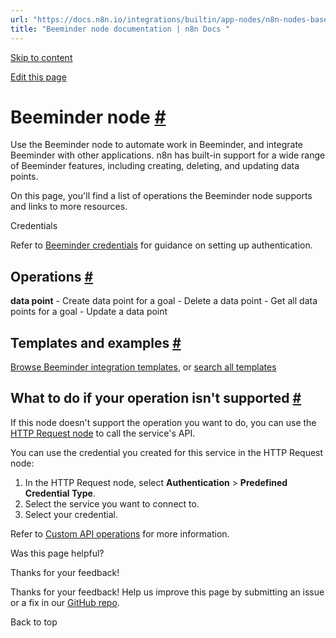 ```yaml
---
url: "https://docs.n8n.io/integrations/builtin/app-nodes/n8n-nodes-base.beeminder/"
title: "Beeminder node documentation | n8n Docs "
---
```


[Skip to content](https://docs.n8n.io/integrations/builtin/app-nodes/n8n-nodes-base.beeminder/#beeminder-node)

[Edit this page](https://github.com/n8n-io/n8n-docs/edit/main/docs/integrations/builtin/app-nodes/n8n-nodes-base.beeminder.md "Edit this page")

# Beeminder node [\#](https://docs.n8n.io/integrations/builtin/app-nodes/n8n-nodes-base.beeminder/\#beeminder-node "Permanent link")

Use the Beeminder node to automate work in Beeminder, and integrate Beeminder with other applications. n8n has built-in support for a wide range of Beeminder features, including creating, deleting, and updating data points.

On this page, you'll find a list of operations the Beeminder node supports and links to more resources.

Credentials

Refer to [Beeminder credentials](https://docs.n8n.io/integrations/builtin/credentials/beeminder/) for guidance on setting up authentication.

## Operations [\#](https://docs.n8n.io/integrations/builtin/app-nodes/n8n-nodes-base.beeminder/\#operations "Permanent link")

**data point**
\- Create data point for a goal
\- Delete a data point
\- Get all data points for a goal
\- Update a data point

## Templates and examples [\#](https://docs.n8n.io/integrations/builtin/app-nodes/n8n-nodes-base.beeminder/\#templates-and-examples "Permanent link")

[Browse Beeminder integration templates](https://n8n.io/integrations/beeminder/), or [search all templates](https://n8n.io/workflows/)

## What to do if your operation isn't supported [\#](https://docs.n8n.io/integrations/builtin/app-nodes/n8n-nodes-base.beeminder/\#what-to-do-if-your-operation-isnt-supported "Permanent link")

If this node doesn't support the operation you want to do, you can use the [HTTP Request node](https://docs.n8n.io/integrations/builtin/core-nodes/n8n-nodes-base.httprequest/) to call the service's API.

You can use the credential you created for this service in the HTTP Request node:

1. In the HTTP Request node, select **Authentication** \> **Predefined Credential Type**.
2. Select the service you want to connect to.
3. Select your credential.

Refer to [Custom API operations](https://docs.n8n.io/integrations/custom-operations/) for more information.

Was this page helpful?






Thanks for your feedback!






Thanks for your feedback! Help us improve this page by submitting an issue or a fix in our [GitHub repo](https://github.com/n8n-io/n8n-docs).


Back to top